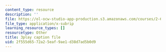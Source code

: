 ```yaml
---
content_type: resource
description: ''
file: https://ol-ocw-studio-app-production.s3.amazonaws.com/courses/2-627-fundamentals-of-photovoltaics-fall-2013/2f555d6572a25eaf9ae1d38d7ad5b0d9_hewgCK5oZAo.vtt
file_type: application/x-subrip
learning_resource_types: []
resourcetype: Other
title: 3play caption file
uid: 2f555d65-72a2-5eaf-9ae1-d38d7ad5b0d9
---
```

